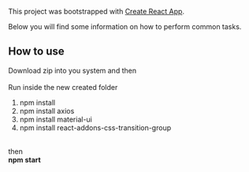 This project was bootstrapped with [Create React App](https://github.com/facebookincubator/create-react-app).

Below you will find some information on how to perform common tasks.<br>

## How to use

Download zip into you system and then <br><br> 
Run inside the new created folder<br>
1. npm install<br>
2. npm install axios<br>
3. npm install material-ui<br>
4. npm install react-addons-css-transition-group<br><br>

then<br>
<b>npm start</b>


